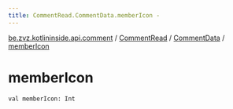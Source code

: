 ```yaml
---
title: CommentRead.CommentData.memberIcon - 
---
```


[be.zvz.kotlininside.api.comment](../../index.html) / [CommentRead](../index.html) / [CommentData](index.html) / [memberIcon](./member-icon.html)

# memberIcon

`val memberIcon: Int`